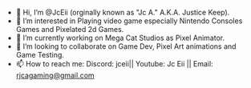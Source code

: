 - 👋 Hi, I’m @JcEii (orginally known as "Jc A." A.K.A. Justice Keep).
- 👀 I’m interested in Playing video game especially Nintendo Consoles Games and Pixelated 2d Games.
- 🌱 I’m currently working on Mega Cat Studios as Pixel Animator.
- 💞️ I’m looking to collaborate on Game Dev, Pixel Art animations and Game Testing.
- 📫 How to reach me: Discord: jceii|| Youtube: Jc Eii || Email: rjcagaming@gmail.com


<!---
JcEii/JcEii is a ✨ special ✨ repository because its `README.md` (this file) appears on your GitHub profile.
You can click the Preview link to take a look at your changes.
--->
